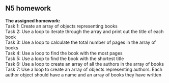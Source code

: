 ## N5 homework
**The assigned homework:**<br>
Task 1: Create an array of objects representing books<br>
Task 2: Use a loop to iterate through the array and print out the title of each book <br>
Task 3: Use a loop to calculate the total number of pages in the array of books <br>
Task 4: Use a loop to find the book with the most pages <br>
Task 5: Use a loop to find the book with the shortest title <br>
Task 6: Use a loop to create an array of all the authors in the array of books<br>
Task 7: Use a loop to create an array of objects representing authors. Each author object should have a name and an array of books they have written
